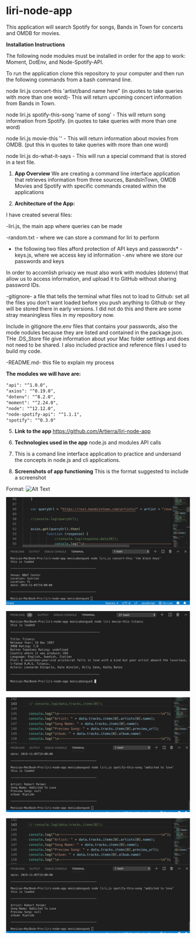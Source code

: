 # liri-node-app
This application will search Spotify for songs, Bands in Town for concerts and OMDB for movies.

**Installation Instructions**

The following node modules must be installed in order for the app to work: Moment, DotEnv, and Node-Spotify-API.

To run the application clone this repository to your computer and then run the following commands from a bash command line.

node liri.js concert-this 'artist/band name here" (in quotes to take queries with more than one word)- This will return upcoming concert information from Bands in Town. 

node liri.js spotify-this-song 'name of song' - This will return song information from Spotify. (in quotes to take queries with more than one word)

node liri.js movie-this '' - This will return information about movies from OMDB. (put this in quotes to take queries with more than one word)

node liri.js do-what-it-says - This will run a special command that is stored in a text file.

1. **App Overview** 
We are creating a command line interface application that retrieves information from three sources, BandsInTown, OMDB Movies and Spotify with specific commands created within the applications
   

2. **Architecture of the App:**

I have created several files:

-liri.js, the main app where queries can  be made

-random.txt - where we can store a command for liri to perform

   * the following two files afford protection of API keys and passwords*
-keys.js,  where we access key id information
-.env where we store our passwords and keys

In order to accomlish privacy we must also  work with modules (dotenv) that allow us to access information, and upload it to GitHub without sharing password IDs.

-gitignore- a file that tells the terminal what files not to load to Github:
set all the files you don't want loaded before you push anything to Github or they will be stored there in early versions.  I did not do this and there are some stray meaningless files in my repository now.

 Include in gitignore the.env files that contains your passwords, also the mode nodules because they are listed and contained in the package.json. THe .DS_Store file give information about your Mac folder settings and does not need to be shared. I also included practice and reference files I used to build my code.

-README.md- this file to explain my process


**The modules we will have are:**
 
    "api": "^1.0.0",
    "axios": "^0.19.0",
    "dotenv": "^8.2.0",
    "moment": "^2.24.0",
    "node": "^12.12.0",
    "node-spotify-api": "^1.1.1",
    "spotify": "^0.3.0"

5. **Link to the app**
    https://github.com/Artierra/liri-node-app

6. **Technologies used in the app**
    node.js and modules
    API calls 
    

7. This is a comand line interface application to practice and undersand the concepts in node.js and cli applications. 

8. **Screenshots of app functioning**
This is the format suggested to include a screenshot

Format: ![Alt Text](url)

![bands-in-town screenshot](https://github.com/Artierra/liri-node-app/blob/master/bands-in-townscreenshot.png)


![movie-this-screenshot](https://github.com/Artierra/liri-node-app/blob/master/movie-this%20screenshot.png)

![spotify-this-song](https://github.com/Artierra/liri-node-app/blob/master/spotify-this-song%20screenshot.png)

![spotify-this-song](https://github.com/Artierra/liri-node-app/blob/master/spotify-this-song%20screenshot.png)

